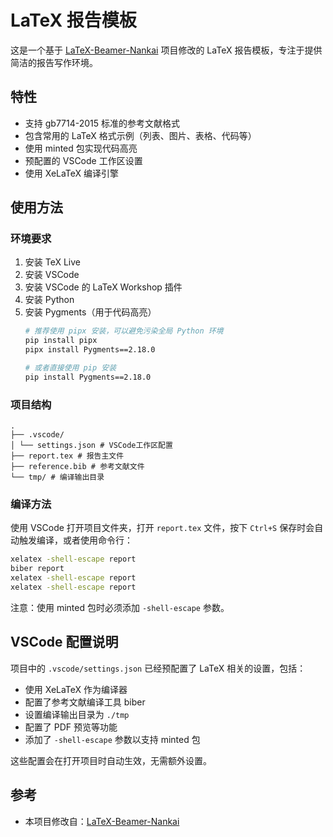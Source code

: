 # LaTeX 报告模板

这是一个基于 [LaTeX-Beamer-Nankai](https://github.com/zshicode/LaTeX-Beamer-Nankai) 项目修改的 LaTeX 报告模板，专注于提供简洁的报告写作环境。

## 特性

- 支持 gb7714-2015 标准的参考文献格式
- 包含常用的 LaTeX 格式示例（列表、图片、表格、代码等）
- 使用 minted 包实现代码高亮
- 预配置的 VSCode 工作区设置
- 使用 XeLaTeX 编译引擎

## 使用方法

### 环境要求

1. 安装 TeX Live
2. 安装 VSCode
3. 安装 VSCode 的 LaTeX Workshop 插件
4. 安装 Python
5. 安装 Pygments（用于代码高亮）
   ```bash
   # 推荐使用 pipx 安装，可以避免污染全局 Python 环境
   pip install pipx
   pipx install Pygments==2.18.0
   
   # 或者直接使用 pip 安装
   pip install Pygments==2.18.0
   ```

### 项目结构

```
.
├── .vscode/
│ └── settings.json # VSCode工作区配置
├── report.tex # 报告主文件
├── reference.bib # 参考文献文件
└── tmp/ # 编译输出目录
```

### 编译方法

使用 VSCode 打开项目文件夹，打开 `report.tex` 文件，按下 `Ctrl+S` 保存时会自动触发编译，或者使用命令行：

```bash
xelatex -shell-escape report
biber report
xelatex -shell-escape report
xelatex -shell-escape report
```

注意：使用 minted 包时必须添加 `-shell-escape` 参数。

## VSCode 配置说明

项目中的 `.vscode/settings.json` 已经预配置了 LaTeX 相关的设置，包括：

- 使用 XeLaTeX 作为编译器
- 配置了参考文献编译工具 biber
- 设置编译输出目录为 `./tmp`
- 配置了 PDF 预览等功能
- 添加了 `-shell-escape` 参数以支持 minted 包

这些配置会在打开项目时自动生效，无需额外设置。

## 参考

- 本项目修改自：[LaTeX-Beamer-Nankai](https://github.com/zshicode/LaTeX-Beamer-Nankai)
